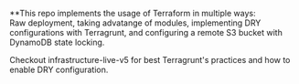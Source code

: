 **This repo implements the usage of Terraform in multiple ways: \
Raw deployment, taking advatange of modules, implementing DRY configurations with Terragrunt, and configuring a remote S3 bucket with DynamoDB state locking.

Checkout infrastructure-live-v5 for best Terragrunt's practices and how to enable DRY configuration.


